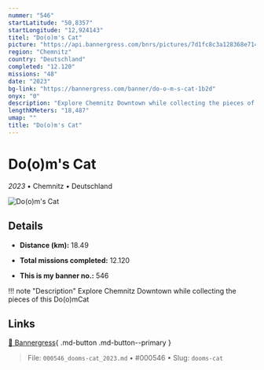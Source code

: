 ```yaml
---
nummer: "546"
startLatitude: "50,8357"
startLongitude: "12,924143"
titel: "Do(o)m's Cat"
picture: "https://api.bannergress.com/bnrs/pictures/7d1fc8c3a128368e7145b50480d99787"
region: "Chemnitz"
country: "Deutschland"
completed: "12.120"
missions: "48"
date: "2023"
bg-link: "https://bannergress.com/banner/do-o-m-s-cat-1b2d"
onyx: "0"
description: "Explore Chemnitz Downtown while collecting the pieces of this Do(o)mCat"
lengthKMeters: "18,487"
umap: ""
title: "Do(o)m's Cat"
---
```

# Do(o)m's Cat

*2023* • Chemnitz • Deutschland

![Do(o)m's Cat](https://api.bannergress.com/bnrs/pictures/7d1fc8c3a128368e7145b50480d99787)

## Details
- **Distance (km):** 18.49

- **Total missions completed:** 12.120
- **This is my banner no.:** 546


!!! note "Description"
    Explore Chemnitz Downtown while collecting the pieces of this Do(o)mCat



## Links
[🔗 Bannergress](https://bannergress.com/banner/do-o-m-s-cat-1b2d){ .md-button .md-button--primary }



> File: `000546_dooms-cat_2023.md` • #000546 • Slug: `dooms-cat`
